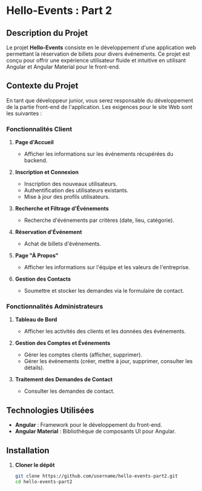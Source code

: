 # Hello-Events : Part 2


## Description du Projet

Le projet **Hello-Events** consiste en le développement d'une application web permettant la réservation de billets pour divers événements. Ce projet est conçu pour offrir une expérience utilisateur fluide et intuitive en utilisant Angular et Angular Material pour le front-end.

## Contexte du Projet

En tant que développeur junior, vous serez responsable du développement de la partie front-end de l'application. Les exigences pour le site Web sont les suivantes :

### Fonctionnalités Client

1. **Page d'Accueil**
   - Afficher les informations sur les événements récupérées du backend.

2. **Inscription et Connexion**
   - Inscription des nouveaux utilisateurs.
   - Authentification des utilisateurs existants.
   - Mise à jour des profils utilisateurs.

3. **Recherche et Filtrage d'Événements**
   - Recherche d'événements par critères (date, lieu, catégorie).

4. **Réservation d'Événement**
   - Achat de billets d'événements.

5. **Page "À Propos"**
   - Afficher les informations sur l'équipe et les valeurs de l'entreprise.

6. **Gestion des Contacts**
   - Soumettre et stocker les demandes via le formulaire de contact.

### Fonctionnalités Administrateurs

1. **Tableau de Bord**
   - Afficher les activités des clients et les données des événements.

2. **Gestion des Comptes et Événements**
   - Gérer les comptes clients (afficher, supprimer).
   - Gérer les événements (créer, mettre à jour, supprimer, consulter les détails).

3. **Traitement des Demandes de Contact**
   - Consulter les demandes de contact.

## Technologies Utilisées

- **Angular** : Framework pour le développement du front-end.
- **Angular Material** : Bibliothèque de composants UI pour Angular.

## Installation

1. **Cloner le dépôt**

   ```bash
   git clone https://github.com/username/hello-events-part2.git
   cd hello-events-part2

